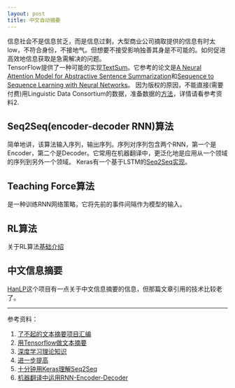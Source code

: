 ```yaml
---
layout: post
title: 中文自动摘要
---
```

信息社会不是信息贫乏，而是信息过剩，大型商业公司摘取提供的信息有时太low，不符合身份，不接地气。但想要不接受影响独善其身是不可能的。如何促进高效地信息获取是急需解决的问题。  
TensorFlow提供了一种可能的实现[TextSum](https://github.com/tensorflow/models/tree/master/research/textsum)。它参考的论文是[A Neural Attention Model for Abstractive Sentence Summarization](https://arxiv.org/abs/1509.00685)和[Sequence to Sequence Learning with Neural Networks](https://arxiv.org/abs/1409.3215)。
因为版权的原因，不能直接(需要付费)用Linguistic Data Consortium的数据，准备数据的[方法](https://github.com/surmenok/TextSum)，详情请看参考资料2.  

## Seq2Seq(encoder-decoder RNN)算法
简单地讲，该算法输入序列，输出序列。序列对序列包含两个RNN，第一个是Encoder，第二个是Decoder。它常用在机器翻译中，更泛化地是应用从一个领域的序列到另外一个领域。
Keras有一个基于LSTM的[Seq2Seq实现](https://github.com/keras-team/keras/blob/master/examples/lstm_seq2seq.py)。


## Teaching Force算法  
是一种训练RNN网络策略，它将先前的事件间隔作为模型的输入。
## RL算法  
关于RL算法[基础介绍](https://medium.com/@jonathan_hui/rl-basics-algorithms-and-terms-ae98314851d7)

## 中文信息摘要  
[HanLP](https://github.com/hankcs/HanLP)这个项目有一点关于中文信息摘要的信息，但那篇文章引用的技术比较老了。

--- 
参考资料：
1. [了不起的文本摘要项目汇编](https://github.com/mathsyouth/awesome-text-summarization)
2. [用Tensorflow做文本摘要](http://pavel.surmenok.com/2016/10/15/how-to-run-text-summarization-with-tensorflow/)
3. [深度学习理论知识](http://www.deeplearningbook.org/)
4. [进一步提高](https://www.salesforce.com/products/einstein/ai-research/tl-dr-reinforced-model-abstractive-summarization/)
5. [十分钟用Keras理解Seq2Seq](https://blog.keras.io/a-ten-minute-introduction-to-sequence-to-sequence-learning-in-keras.html)
6. [机器翻译中运用RNN-Encoder-Decoder](https://medium.com/@gautam.karmakar/learning-phrase-representation-using-rnn-encoder-decoder-for-machine-translation-9171cd6a6574)
